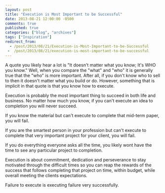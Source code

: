 ```yaml
---
layout: post
title: "Execution is Most Important to be Successful"
date: 2013-08-21 12:00:00 -0500
comments: true
published: true
categories: ["blog", "archives"]
tags: ["Inspiration"]
redirect_from: 
  - /post/2013/08/21/Execution-is-Most-Important-to-be-Successful
 -  /post/2013/08/21/execution-is-most-important-to-be-successful
---
```

<!-- more -->
<p>A quote you likely hear a lot is "It doesn't matter what you know; It's WHO you know." Well, when you compare the "what" and "who" it is generally true that the "who" is more important. After all, if you don't know who to sell to then it doesn't matter what you build or do. However, something that is implicit in that quote is that you know how to execute.</p>
<p>Execution is probably the most important thing to succeed in both life and business. No matter how much you know, if you can't execute an idea to completion you will never succeed.</p>
<p>If you know the material but can't execute to complete that mid-term paper, you will fail.</p>
<p>If you are the smartest person in your profession but can't execute to complete that very important project for your client, you will fail.</p>
<p>If you do everything everyone asks all the time, you likely wont have the time to see any particular project to completion.</p>
<p>Execution is about commitment, dedication and perseverance to stay motivated through the difficult times so you can reap the rewards of the success that follows completing that project on time, within budget, while overall meeting the clients expectations.</p>
<p>Failure to execute is executing failure very successfully.</p>
